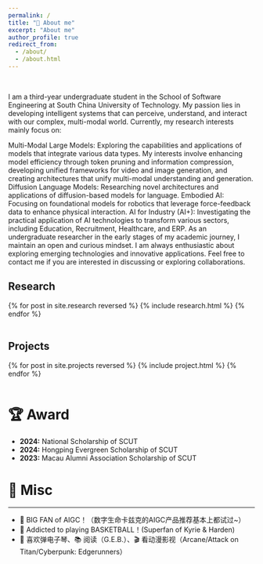 ```yaml
---
permalink: /
title: "👋 About me"
excerpt: "About me"
author_profile: true
redirect_from: 
  - /about/
  - /about.html
---
```


<br />

<!-- I am a third-year undergraduate student in the School of Software Engineering at South China University of Technology. I engage in developing intelligent systems that can understand and interact with the multi-modal world. Currently, my research interests mainly focus on:

**Multi-Modal Large Models & AI Education**
- Multi-modal Knowledge Representation and Fusion
- Intelligent Commentary Generation for Experimental Teaching
- Multi-Agent Systems for Personalized Knowledge Learning

**Embodied AI & Decision Making**
- Retrieval-Augmented Decision Making for Intelligent Agents
- Multi-modal Knowledge Alignment and Decision Optimization
- Vision-and-Language Navigation in Continuous Environments


As an undergraduate researcher in the early stages of my academic journey, I maintain an open mindset and am enthusiastic about exploring emerging technologies in AI.
Feel free to contact me if you're interested in discussing or seeking potential collaborations.

I am a third-year undergraduate student in the School of Software Engineering at South China University of Technology. My passion lies in developing intelligent systems that can perceive, understand, and interact with our complex, multi-modal world. Currently, my research interests mainly focus on:
 -->
I am a third-year undergraduate student in the School of Software Engineering at South China University of Technology. My passion lies in developing intelligent systems that can perceive, understand, and interact with our complex, multi-modal world. Currently, my research interests mainly focus on:

Multi-Modal Large Models: Exploring the capabilities and applications of models that integrate various data types. My interests involve enhancing model efficiency through token pruning and information compression, developing unified frameworks for video and image generation, and creating architectures that unify multi-modal understanding and generation.
Diffusion Language Models: Researching novel architectures and applications of diffusion-based models for language.
Embodied AI: Focusing on foundational models for robotics that leverage force-feedback data to enhance physical interaction.
AI for Industry (AI+): Investigating the practical application of AI technologies to transform various sectors, including Education, Recruitment, Healthcare, and ERP.
As an undergraduate researcher in the early stages of my academic journey, I maintain an open and curious mindset. I am always enthusiastic about exploring emerging technologies and innovative applications. Feel free to contact me if you are interested in discussing or exploring collaborations.

Research
------
<div>
  <table>
  {% for post in site.research reversed %}
    <tr>{% include research.html %}</tr>
  {% endfor %}
  </table>
</div>

Projects
------
<div>
  <table>
  {% for post in site.projects reversed %}
    <tr>{% include project.html %}</tr>
  {% endfor %}
  </table>
</div>

# 🏆 Award
* <b>2024:</b> National Scholarship of SCUT
* <b>2024:</b> Hongping Evergreen Scholarship of SCUT
* <b>2023:</b> Macau Alumni Association Scholarship of SCUT

# 🎯 Misc
------
* 👋 BIG FAN of AIGC！（数字生命卡兹克的AIGC产品推荐基本上都试过~）<br>
* 🏀 Addicted to playing BASKETBALL！(Superfan of Kyrie & Harden)<br>
* 🎹 喜欢弹电子琴、📚 阅读（G.E.B.）、🎬 看动漫影视（Arcane/Attack on Titan/Cyberpunk: Edgerunners）<br>


